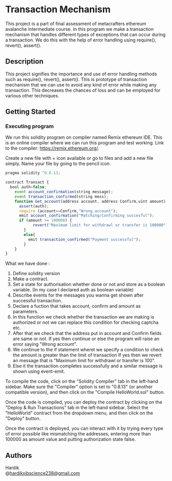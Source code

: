 # Transaction Mechanism

This project is a part of final assessment of metacrafters ethereum avalanche intermediate course. In this program we make a transaction mechanism that handles different types of exceptions that can occur during a transaction. We do this with the help of error handling using require(), revert(), assert().

## Description

This project signifies the importance and use of error handling methods such as require(), revert(), assert(). This is prototype of transaction mechanism that we can use to avoid any kind of error while making any transaction. This decreases the chances of loss and can be employed for various other techniques.

## Getting Started

### Executing program

We run this solidity program on compiler named Remix ethereum IDE. This is an online compiler where we can run this program and test working. Link to the compiler: https://remix.ethereum.org/.

Create a new file with + icon available or go to files and add a new file simply. Name your file by going to the pencil icon.
```javascript
pragma solidity ^0.8.13;

contract Transact {
  bool auth=false;
    event account_confirmation(string message);
    event transaction_confirmed(string mess);
    function Get_account(address account, address Confirm,uint amount) public {
      assert(auth);
      require (account==Confirm,"Wrong account");
      emit account_confirmation("Matching/Confirming succesful");
      if (amount >= 100000) {
            revert("Maximum limit for withdrawl or transfer is 100000");
        }
        else{
          emit transaction_confirmed("Payment successful");
        }
    }
}

```
What we have done :

1. Define solidity version
2. Make a contract.
3. Set a state for authorisation whether done or not and store as a boolean variable. (In my case I declared auth as boolean variable)
4. Describe events for the messages you wanna get shown after successful transaction.
5. Declare a fuction that takes account, confirm and amount as parameters.
6. In this function we check whether the transaction we are making is authorized or not we can replace this condition for checking captcha etc.
7. After that we check that the address put in account and Confirm fields are same or not. If yes then continue or else the program will raise an error saying "Wrong account".
8. We continue to the if statement wheret we specify a condition to check the amount is greater than the limit of transaction If yes then we revert an message that is "Maximum limit for withdrawl or transfer is 100".
9. Else it the transaction completes successfully and a similar message is shown using event-emit.

To compile the code, click on the "Solidity Compiler" tab in the left-hand sidebar. Make sure the "Compiler" option is set to "0.8.13" (or another compatible version), and then click on the "Compile HelloWorld.sol" button.

Once the code is compiled, you can deploy the contract by clicking on the "Deploy & Run Transactions" tab in the left-hand sidebar. Select the "HelloWorld" contract from the dropdown menu, and then click on the "Deploy" button.

Once the contract is deployed, you can interact with it by trying every type of error possible like mismatching the addresses, entering more than 100000 as amount value and putting authorization state false.

## Authors

Hardik  
@hardikxibscience238@gmail.com
